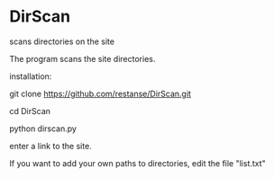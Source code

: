 # DirScan
 scans directories on the site

The program scans the site directories.

installation:


git clone https://github.com/restanse/DirScan.git

cd DirScan

 python dirscan.py

enter a link to the site.

If you want to add your own paths to directories, edit the file "list.txt"
